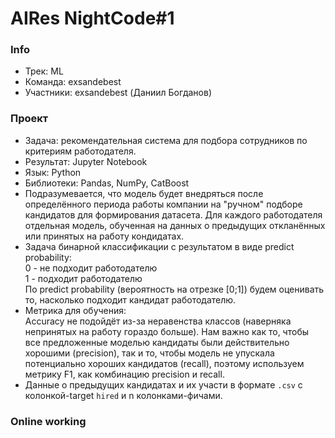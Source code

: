 # AIRes NightCode#1

### Info
* Трек: ML
* Команда: exsandebest
* Участники: exsandebest (Даниил Богданов)

### Проект
* Задача: рекомендательная система для подбора сотрудников по критериям работодателя.
* Результат: Jupyter Notebook
* Язык: Python
* Библиотеки: Pandas, NumPy, CatBoost
* Подразумевается, что модель будет внедряться после определённого периода работы компании на "ручном" подборе кандидатов для формирования датасета. Для каждого работодателя отдельная модель, обученная на данных о предыдущих откланённых или принятых на работу кондидатах.
* Задача бинарной классификации с результатом в виде predict probability:  
0 - не подходит работодателю  
1 - подходит работодателю  
По predict probability (вероятность на отрезке [0;1]) будем оценивать то, насколько подходит кандидат работодателю.
* Метрика для обучения:  
Accuracy не подойдёт из-за неравенства классов (наверняка непринятых на работу гораздо больше). Нам важно как то, чтобы все предложенные моделью кандидаты были действительно хорошими (precision), так и то, чтобы модель не упускала потенциально хороших кандидатов (recall), поэтому используем метрику F1, как комбинацию precision и recall.
* Данные о предыдущих кандидатах и их участи в формате `.csv` с колонкой-target `hired` и n колонками-фичами.

### Online working

